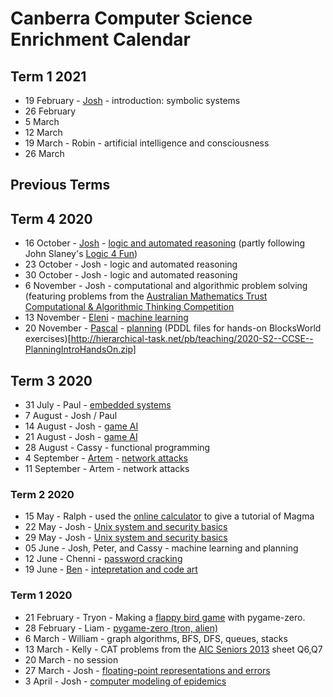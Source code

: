 # Canberra Computer Science Enrichment Calendar

## Term 1 2021

- 19 February - [Josh](http://www.milthorpe.org/) - introduction: symbolic systems
- 26 February
- 5 March
- 12 March
- 19 March - Robin - artificial intelligence and consciousness
- 26 March

## Previous Terms

## Term 4 2020

- 16 October - [Josh](http://www.milthorpe.org/) - [logic and automated reasoning](automated_reasoning/README.md) (partly following John Slaney's [Logic 4 Fun](https://l4f.cecs.anu.edu.au/))
- 23 October - Josh - logic and automated reasoning
- 30 October - Josh - logic and automated reasoning
- 6 November - Josh - computational and algorithmic problem solving (featuring problems from the [Australian Mathematics Trust Computational & Algorithmic Thinking Competition](https://www.amt.edu.au/cat-competition)
- 13 November - [Eleni](https://researchers.anu.edu.au/researchers/daskalaki-e) - [machine learning](intro_ml/MNIST_school.ipynb)
- 20 November - [Pascal](https://cecs.anu.edu.au/people/pascal-bercher) - [planning](http://hierarchical-task.net/pb/teaching/2020-S2--CCSE--PlanningIntro.pdf) (PDDL files for hands-on BlocksWorld exercises)[http://hierarchical-task.net/pb/teaching/2020-S2--CCSE--PlanningIntroHandsOn.zip]


## Term 3 2020

- 31 July - Paul - [embedded systems](single_board_computer/README.md)
- 7 August - Josh / Paul
- 14 August - Josh - [game AI](game_ai/halite.ipynb)
- 21 August - Josh - [game AI](game_ai/halite.ipynb)
- 28 August - Cassy - functional programming
- 4 September - [Artem](https://cecs.anu.edu.au/people/artem-lenskiy) - [network attacks](networking)
- 11 September - Artem - network attacks

### Term 2 2020

- 15 May - Ralph - used the [online calculator](http://magma.maths.usyd.edu.au/calc/) to give a tutorial of Magma
- 22 May - Josh - [Unix system and security basics](unix_basics/README.md)
- 29 May - Josh - [Unix system and security basics](unix_basics/README.md)
- 05 June - Josh, Peter, and Cassy - machine learning and planning
- 12 June - Chenni - [password cracking](cracking/README.md)
- 19 June - [Ben](https://benswift.me/) - [intepretation and code art](https://cs.anu.edu.au/hub/workshops/interpretation-and-code-art/)


### Term 1 2020

- 21 February - Tryon - Making a [flappy bird game](resources/pgz-master.zip) with pygame-zero.
- 28 February - Liam - [pygame-zero (tron, alien)](https://github.com/liampingu/pgz-tron)
- 6 March - William - graph algorithms, BFS, DFS, queues, stacks
- 13 March - Kelly - CAT problems from the [AIC Seniors 2013](resources/AIC_2013_Senior.pdf) sheet  Q6,Q7
- 20 March - no session
- 27 March - Josh - [floating-point representations and errors](https://github.com/milthorpe/numerics/)
- 3 April - Josh - [computer modeling of epidemics](https://github.com/milthorpe/sir)
